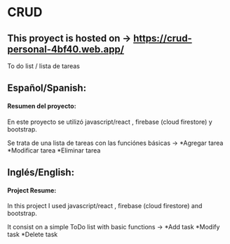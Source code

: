 # CRUD
## This proyect is hosted on -> https://crud-personal-4bf40.web.app/
To do list / lista de tareas

## Español/Spanish:

#### Resumen del proyecto:
En este proyecto se utilizó javascript/react , firebase (cloud firestore) y bootstrap.

Se trata de una lista de tareas con las funciónes básicas ->
*Agregar tarea
*Modificar tarea
*Eliminar tarea

## Inglés/English:

#### Project Resume:
In this project I used javascript/react , firebase (cloud firestore) and bootstrap.

It consist on a simple ToDo list with basic functions ->
*Add task
*Modify task
*Delete task


